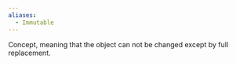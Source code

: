 ```yaml
---
aliases:
  - Immutable
---
```

Concept, meaning that the object can not be changed except by full replacement.